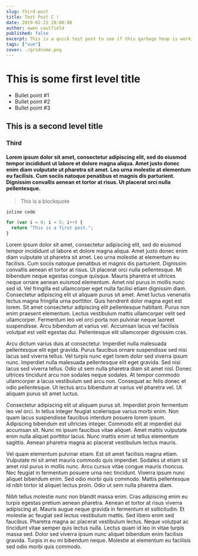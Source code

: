 ```yaml
---
slug: third-post
title: Test Post C !
date: 2019-02-23 20:00:00
author: owen caulfield
published: false
excerpt: This is a quick test post to see if this garbage heap is working.
tags: ["vue"]
cover: ./gridsome.png
---
```


# This is some first level title

- Bullet point #1
- Bullet point #2
- Bullet point #3

## This is a second level title

### Third

#### Lorem ipsum dolor sit amet, consectetur adipiscing elit, sed do eiusmod tempor incididunt ut labore et dolore magna aliqua. Amet justo donec enim diam vulputate ut pharetra sit amet. Leo urna molestie at elementum eu facilisis. Cum sociis natoque penatibus et magnis dis parturient. Dignissim convallis aenean et tortor at risus. Ut placerat orci nulla pellentesque.

> This is a blockquote

`inline code`

```js
for (var i = 0; i < 5; i++) {
  return "This is a first post.";
}
```

Lorem ipsum dolor sit amet, consectetur adipiscing elit, sed do eiusmod tempor incididunt ut labore et dolore magna aliqua. Amet justo donec enim diam vulputate ut pharetra sit amet. Leo urna molestie at elementum eu facilisis. Cum sociis natoque penatibus et magnis dis parturient. Dignissim convallis aenean et tortor at risus. Ut placerat orci nulla pellentesque. Mi bibendum neque egestas congue quisque. Mauris pharetra et ultrices neque ornare aenean euismod elementum. Amet nisl purus in mollis nunc sed id. Vel fringilla est ullamcorper eget nulla facilisi etiam dignissim diam. Consectetur adipiscing elit ut aliquam purus sit amet. Amet luctus venenatis lectus magna fringilla urna porttitor. Quis hendrerit dolor magna eget est lorem. Sit amet consectetur adipiscing elit pellentesque habitant. Purus non enim praesent elementum. Lectus vestibulum mattis ullamcorper velit sed ullamcorper. Fermentum leo vel orci porta non pulvinar neque laoreet suspendisse. Arcu bibendum at varius vel. Accumsan lacus vel facilisis volutpat est velit egestas dui. Pellentesque elit ullamcorper dignissim cras.

Arcu dictum varius duis at consectetur. Imperdiet nulla malesuada pellentesque elit eget gravida. Purus faucibus ornare suspendisse sed nisi lacus sed viverra tellus. Vel turpis nunc eget lorem dolor sed viverra ipsum nunc. Imperdiet nulla malesuada pellentesque elit eget gravida. Sed nisi lacus sed viverra tellus. Odio ut sem nulla pharetra diam sit amet nisl. Donec ultrices tincidunt arcu non sodales neque sodales. At tempor commodo ullamcorper a lacus vestibulum sed arcu non. Consequat ac felis donec et odio pellentesque. Ut lectus arcu bibendum at varius vel pharetra vel. Ut aliquam purus sit amet luctus.

Consectetur adipiscing elit ut aliquam purus sit. Imperdiet proin fermentum leo vel orci. In tellus integer feugiat scelerisque varius morbi enim. Non quam lacus suspendisse faucibus interdum posuere lorem ipsum. Adipiscing bibendum est ultricies integer. Commodo elit at imperdiet dui accumsan sit. Nunc mi ipsum faucibus vitae aliquet. Amet mattis vulputate enim nulla aliquet porttitor lacus. Nunc mattis enim ut tellus elementum sagittis. Aenean pharetra magna ac placerat vestibulum lectus mauris.

Vel quam elementum pulvinar etiam. Est sit amet facilisis magna etiam. Vulputate mi sit amet mauris commodo quis imperdiet. Sodales ut etiam sit amet nisl purus in mollis nunc. Arcu cursus vitae congue mauris rhoncus. Nec feugiat in fermentum posuere urna nec tincidunt. Viverra ipsum nunc aliquet bibendum enim. Sed odio morbi quis commodo. Mattis pellentesque id nibh tortor id aliquet lectus proin. Odio ut sem nulla pharetra diam.

Nibh tellus molestie nunc non blandit massa enim. Cras adipiscing enim eu turpis egestas pretium aenean pharetra. Aenean et tortor at risus viverra adipiscing at. Mauris augue neque gravida in fermentum et sollicitudin. Et molestie ac feugiat sed lectus vestibulum mattis. Sed libero enim sed faucibus. Pharetra magna ac placerat vestibulum lectus. Neque volutpat ac tincidunt vitae semper quis lectus nulla. Lectus quam id leo in vitae turpis massa sed. Dolor sed viverra ipsum nunc aliquet bibendum enim facilisis gravida. Turpis in eu mi bibendum neque. Molestie at elementum eu facilisis sed odio morbi quis commodo.
